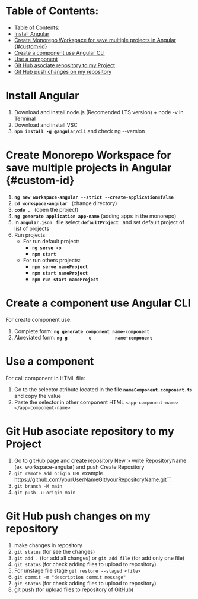 # Table of Contents:
- [Table of Contents:](#table-of-contents)
- [Install Angular](#install-angular)
- [Create Monorepo Workspace for save multiple projects in Angular {#custom-id}](#create-monorepo-workspace-for-save-multiple-projects-in-angular-custom-id)
- [Create a component use Angular CLI](#create-a-component-use-angular-cli)
- [Use a component](#use-a-component)
- [Git Hub asociate repository to my Project](#git-hub-asociate-repository-to-my-project)
- [Git Hub push changes on my repository](#git-hub-push-changes-on-my-repository)

# Install Angular
1. Download and install node.js (Recomended LTS version) + node -v in Terminal
2. Download and install VSC
3.  **```npm install -g @angular/cli```** and check ng --version 

# Create Monorepo Workspace for save multiple projects in Angular {#custom-id}

1. **```ng new workspace-angular --strict --create-application=false ```**
2. **```cd workspace-angular ```** (change directory)
3. **```code . ```** (open the project)
4. **```ng generate application app-name```** (adding apps in the monorepo)
5. In **```angular.json ```** file select   **```defaultProject ```** and set default project of list of projects
6. Run projects:
    - For run default project: 
        -  **```ng serve -o ```**
        -  **```npm start ```**
    - For run others projects: 
        -  **```npm serve nameProject ```**
        -  **```npm start nameProject  ```**
        -  **```npm run start nameProject ```**

# Create a component use Angular CLI
For create component use:
1. Complete form:    **```ng generate component name-component ```**
2. Abreviated form:  **```ng g        c         name-component ```**

# Use a component
For call component in HTML file:
1. Go to the selector atribute located in the file **```nameComponent.component.ts```** and copy the value
2. Paste the selector in other component HTML ```<app-component-name></app-component-name>```

# Git Hub asociate repository to my Project
1. Go to gitHub page and create repository New > write RepositoryName (ex. workspace-angular) and push Create Repository
2. ```git remote add origin URL``` example https://github.com/yourUserNameGit/yourRepositoryName.git```
3. ```git branch -M main```
4. ```git push -u origin main```

# Git Hub push changes on my repository
1. make changes in repository
2. ```git status``` (for see the changes)
3. ```git add .``` (for add all changes) or ```git add file``` (for add only one file)
4. ```git status``` (for check adding files to upload to repository)
5. For unstage file stage ```git restore --staged <file>```
6. ```git commit -m "description commit message"```
7. ```git status``` (for check adding files to upload to repository)
8. git push (for upload files to repository of GitHub)

